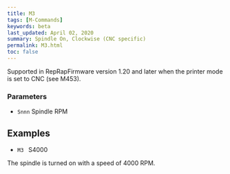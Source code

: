 ```yaml
---
title: M3
tags: [M-Commands] 
keywords: beta 
last_updated: April 02, 2020 
summary: Spindle On, Clockwise (CNC specific) 
permalink: M3.html
toc: false 
---
```



Supported in RepRapFirmware version 1.20 and later when the printer mode is set to CNC (see M453).

### Parameters

* `Snnn` Spindle RPM

## Examples

* ` M3  ` S4000

The spindle is turned on with a speed of 4000 RPM.

